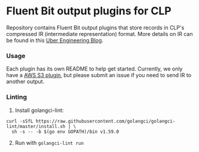 # Fluent Bit output plugins for CLP

Repository contains Fluent Bit output plugins that store records in CLP's compressed IR 
(intermediate representation) format. More details on IR can be found in this [Uber Engineering Blog][1].

### Usage
Each plugin has its own README to help get started. Currently, we only have a 
[AWS S3 plugin](plugins/out_clp_s3/README.md), but please submit an issue if 
you need to send IR to another output. 

### Linting

1. Install golangci-lint:

```shell
curl -sSfL https://raw.githubusercontent.com/golangci/golangci-lint/master/install.sh | \
  sh -s -- -b $(go env GOPATH)/bin v1.59.0
```

2. Run with `golangci-lint run`

[1]: https://www.uber.com/en-US/blog/reducing-logging-cost-by-two-orders-of-magnitude-using-clp